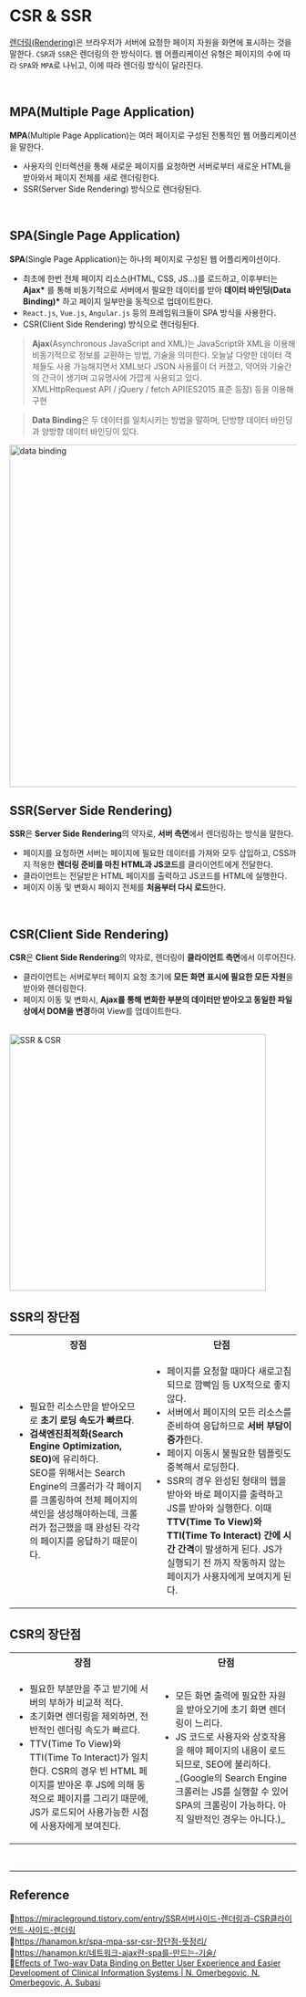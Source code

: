 # CSR & SSR

[렌더링(Rendering)](https://github.com/da-in/tech-interview-study/blob/main/Web/%EB%B8%8C%EB%9D%BC%EC%9A%B0%EC%A0%80%EC%99%80%20%EB%A0%8C%EB%8D%94%EB%A7%81.md)은 브라우저가 서버에 요청한 페이지 자원을 화면에 표시하는 것을 말한다. `CSR`과 `SSR`은 렌더링의 한 방식이다. 웹 어플리케이션 유형은 페이지의 수에 따라 `SPA`와 `MPA`로 나뉘고, 이에 따라 렌더링 방식이 달라진다.

<br/>

## MPA(Multiple Page Application)

**MPA**(Multiple Page Application)는 여러 페이지로 구성된 전통적인 웹 어플리케이션을 말한다.

- 사용자의 인터렉션을 통해 새로운 페이지를 요청하면 서버로부터 새로운 HTML을 받아와서 페이지 전체를 새로 렌더링한다.
- SSR(Server Side Rendering) 방식으로 렌더링된다.

<br/>

## SPA(Single Page Application)

**SPA**(Single Page Application)는 하나의 페이지로 구성된 웹 어플리케이션이다.

- 최초에 한번 전체 페이지 리소스(HTML, CSS, JS...)를 로드하고, 이후부터는 **Ajax\*** 를 통해 비동기적으로 서버에서 필요한 데이터를 받아 **데이터 바인딩(Data Binding)\*** 하고 페이지 일부만을 동적으로 업데이트한다.
- `React.js`, `Vue.js`, `Angular.js` 등의 프레임워크들이 SPA 방식을 사용한다.
- CSR(Client Side Rendering) 방식으로 렌더링된다.

> **Ajax**(Asynchronous JavaScript and XML)는 JavaScript와 XML을 이용해 비동기적으로 정보를 교환하는 방법, 기술을 의미한다. 오늘날 다양한 데이터 객체들도 사용 가능해지면서 XML보다 JSON 사용률이 더 커졌고, 약어와 기술간의 간극이 생기며 고유명사에 가깝게 사용되고 있다.  
> XMLHttpRequest API / jQuery / fetch API(ES2015 표준 등장) 등을 이용해 구현

> **Data Binding**은 두 데이터를 일치시키는 방법을 말하며, 단방향 데이터 바인딩과 양방향 데이터 바인딩이 있다.

<img src="https://user-images.githubusercontent.com/66757141/206862315-7dcfd719-bb5f-471e-8510-10378cc69f6c.png" alt="data binding" width="600px" />

<br/>

## SSR(Server Side Rendering)

**SSR**은 **Server Side Rendering**의 약자로, **서버 측면**에서 렌더링하는 방식을 말한다.

- 페이지를 요청하면 서버는 페이지에 필요한 데이터를 가져와 모두 삽입하고, CSS까지 적용한 **렌더링 준비를 마친 HTML과 JS코드**를 클라이언트에게 전달한다.
- 클라이언트는 전달받은 HTML 페이지를 출력하고 JS코드를 HTML에 실행한다.
- 페이지 이동 및 변화시 페이지 전체를 **처음부터 다시 로드**한다.

<br/>

## CSR(Client Side Rendering)

**CSR**은 **Client Side Rendering**의 약자로, 렌더링이 **클라이언트 측면**에서 이루어진다.

- 클라이언트는 서버로부터 페이지 요청 초기에 **모든 화면 표시에 필요한 모든 자원**을 받아와 렌더링한다.
- 페이지 이동 및 변화시, **Ajax를 통해 변화한 부분의 데이터만 받아오고 동일한 파일 상에서 DOM을 변경**하여 View를 업데이트한다.

<br/>

<img src="https://linked2ev.github.io/assets/img/devlog/201808/2018-08-01-SPA-step1.png" alt="SSR & CSR" width="450px" />

<br/>

## SSR의 장단점

<table>
  <tr>
    <th>장점</th>
    <th>단점</th>
  </tr>
  <tr>
    <td>
      <ul>
        <li>필요한 리소스만을 받아오므로 <b>초기 로딩 속도가 빠르다</b>.</li>
        <li><b>검색엔진최적화(Search Engine Optimization, SEO)</b>에 유리하다.<br/> SEO를 위해서는 Search Engine의 크롤러가 각 페이지를 크롤링하여 전체 페이지의 색인을 생성해야하는데, 크롤러가 접근했을 때 완성된 각각의 페이지를 응답하기 때문이다.</li>
      </ul>
    </td>
    <td>
      <ul>
        <li>페이지를 요청할 때마다 새로고침 되므로 깜빡임 등 UX적으로 좋지 않다.</li>
        <li>서버에서 페이지의 모든 리소스를 준비하여 응답하므로 <b>서버 부담이 증가</b>한다.</li>
        <li>페이지 이동시 불필요한 템플릿도 중복해서 로딩한다.</li>
        <li>SSR의 경우 완성된 형태의 웹을 받아와 바로 페이지를 출력하고 JS를 받아와 실행한다. 이때 <b>TTV(Time To View)와 TTI(Time To Interact) 간에 시간 간격</b>이 발생하게 된다. JS가 실행되기 전 까지 작동하지 않는 페이지가 사용자에게 보여지게 된다.</li>
      </ul>
    </td>
  </tr>
</table>

## CSR의 장단점

<table>
  <tr>
    <th>장점</th>
    <th>단점</th>
  </tr>
  <tr>
    <td>
      <ul>
        <li>필요한 부분만을 주고 받기에 서버의 부하가 비교적 적다.</li>
        <li>초기화면 렌더링을 제외하면, 전반적인 렌더링 속도가 빠르다.</li>
        <li>TTV(Time To View)와 TTI(Time To Interact)가 일치한다. CSR의 경우 빈 HTML 페이지를 받아온 후 JS에 의해 동적으로 페이지를 그리기 때문에, JS가 로드되어 사용가능한 시점에 사용자에게 보여진다.</li>
      </ul>
    </td>
    <td>
      <ul>
        <li>모든 화면 출력에 필요한 자원을 받아오기에 초기 화면 렌더링이 느리다.</li>
        <li>JS 코드로 사용자와 상호작용을 해야 페이지의 내용이 로드되므로, SEO에 불리하다. _(Google의 Search Engine 크롤러는 JS를 실행할 수 있어 SPA의 크롤링이 가능하다. 아직 일반적인 경우는 아니다.)_</li>
      </ul>
    </td>
  </tr>
</table>

<br/>

---

## Reference

📄https://miracleground.tistory.com/entry/SSR서버사이드-렌더링과-CSR클라이언트-사이드-렌더링  
📄https://hanamon.kr/spa-mpa-ssr-csr-장단점-뜻정리/  
📄https://hanamon.kr/네트워크-ajax란-spa를-만드는-기술/  
📄[Effects of Two-way Data Binding on Better User Experience and Easier Development of Clinical Information Systems | N. Omerbegovic, N. Omerbegovic, A. Subasi](https://www.semanticscholar.org/paper/Effects-of-Two-way-Data-Binding-on-Better-User-and-Omerbegovic-Omerbegovic/efb2e5476dfbc843950d9fa304b06e78cbfb75e7)
